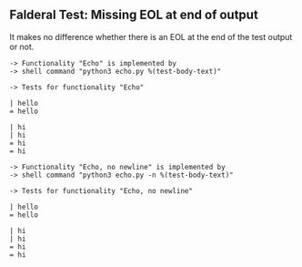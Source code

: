 Falderal Test: Missing EOL at end of output
----------------------------

It makes no difference whether there is an EOL at the end of
the test output or not.

    -> Functionality "Echo" is implemented by
    -> shell command "python3 echo.py %(test-body-text)"

    -> Tests for functionality "Echo"

    | hello
    = hello

    | hi
    | hi
    = hi
    = hi

    -> Functionality "Echo, no newline" is implemented by
    -> shell command "python3 echo.py -n %(test-body-text)"

    -> Tests for functionality "Echo, no newline"

    | hello
    = hello

    | hi
    | hi
    = hi
    = hi
